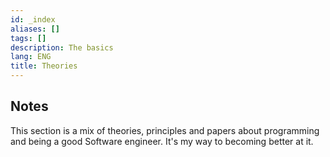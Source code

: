 ```yaml
---
id: _index
aliases: []
tags: []
description: The basics
lang: ENG
title: Theories
---
```


## Notes

This section is a mix of theories, principles and papers about programming and
being a good Software engineer. It's my way to becoming better at it.
